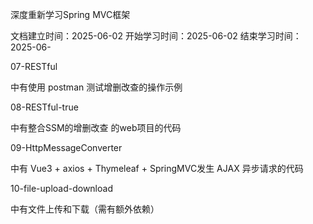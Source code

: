 深度重新学习Spring MVC框架

文档建立时间：2025-06-02
开始学习时间：2025-06-02
结束学习时间：2025-06-





 07-RESTful

中有使用 postman 测试增删改查的操作示例



08-RESTful-true

中有整合SSM的增删改查 的web项目的代码



09-HttpMessageConverter

中有 Vue3 + axios + Thymeleaf + SpringMVC发生 AJAX 异步请求的代码



 10-file-upload-download

中有文件上传和下载（需有额外依赖）
